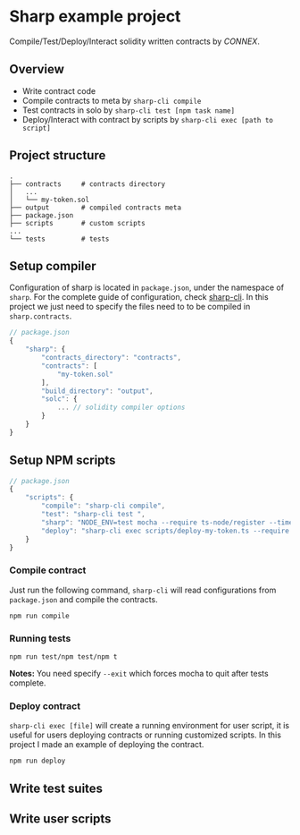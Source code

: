 # Sharp example project

Compile/Test/Deploy/Interact solidity written contracts by *CONNEX*.

## Overview

+ Write contract code
+ Compile contracts to meta by `sharp-cli compile`
+ Test contracts in solo by `sharp-cli test [npm task name]`
+ Deploy/Interact with contract by scripts by `sharp-cli exec [path to script]`

## Project structure

``` shell
.
├── contracts     # contracts directory
│   ...
│   └── my-token.sol
├── output        # compiled contracts meta
├── package.json
├── scripts       # custom scripts
...
└── tests         # tests
```

## Setup compiler

Configuration of sharp is located in `package.json`, under the namespace of `sharp`. For the complete guide of configuration, check [sharp-cli](). In this project we just need to specify the files need to to be compiled in `sharp.contracts`. 

``` javascript
// package.json
{  
    "sharp": {
        "contracts_directory": "contracts",
        "contracts": [
            "my-token.sol"
        ],
        "build_directory": "output",
        "solc": {
            ... // solidity compiler options
        }
    }
}
```

## Setup NPM scripts

``` javascript
// package.json
{  
    "scripts": {
        "compile": "sharp-cli compile",
        "test": "sharp-cli test ",
        "sharp": "NODE_ENV=test mocha --require ts-node/register --timeout 20000 --exit './tests/my-token.test.ts'",
        "deploy": "sharp-cli exec scripts/deploy-my-token.ts --require ts-node/register"
    }
}
```

### Compile contract

Just run the following command, `sharp-cli` will read configurations from `package.json` and compile the contracts.

``` shell
npm run compile
```

### Running tests

``` shell
npm run test/npm test/npm t
```

**Notes:** You need specify `--exit` which forces mocha to quit after tests complete.

### Deploy contract

`sharp-cli exec [file]` will create a running environment for user script, it is useful for users deploying contracts or running customized scripts. In this project I made an example of deploying the contract.

``` shell
npm run deploy
```

## Write test suites


## Write user scripts

